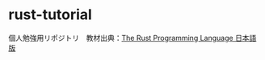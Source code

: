 # rust-tutorial
個人勉強用リポジトリ　教材出典：[The Rust Programming Language 日本語版](https://doc.rust-jp.rs/book-ja/title-page.html)
